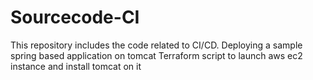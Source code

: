 # Sourcecode-CI
This repository includes the code related to CI/CD.
Deploying a sample spring based application on tomcat
Terraform script to launch aws ec2 instance and install tomcat on it
